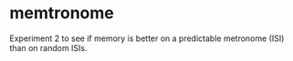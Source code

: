 # memtronome
Experiment 2 to see if memory is better on a predictable metronome (ISI) than on random ISIs.
